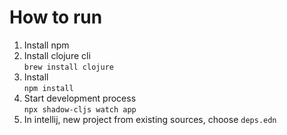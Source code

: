 # How to run

1. Install npm
1. Install clojure cli  
``brew install clojure``
1. Install  
``npm install``
1. Start development process  
``npx shadow-cljs watch app``
1. In intellij, new project from existing sources, choose ``deps.edn``
